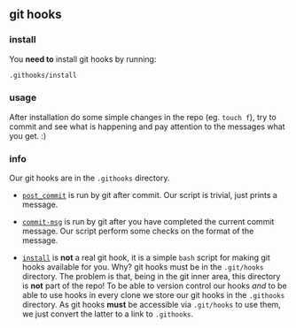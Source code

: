 ## git hooks

### install

You __need to__ install git hooks by running:

```bash
.githooks/install
```

### usage

After installation do some simple changes in the repo (eg. `touch f`), try to commit
and see what is happening and pay attention to the messages what you get. :) 

### info

Our git hooks are in the `.githooks` directory.

* [`post_commit`](https://github.com/sassbalint/sandbox/blob/master/.githooks/post-commit)
is run by git after commit. Our script is trivial, just prints a message.

* [`commit-msg`](https://github.com/sassbalint/sandbox/blob/master/.githooks/commit-msg)
is run by git after you have completed the current commit message.
Our script perform some checks on the format of the message.

* [`install`](https://github.com/sassbalint/sandbox/blob/master/.githooks/install)
is __not__ a real git hook, it is a simple `bash` script for making git hooks available for you. 
Why? git hooks must be in the `.git/hooks` directory.
The problem is that, being in the git inner area, this directory is __not__ part of the repo!
To be able to version control our hooks _and_ to be able to use hooks in every clone
we store our git hooks in the `.githooks` directory. 
As git hooks __must__ be accessible via `.git/hooks` to use them,
we just convert the latter to a link to `.githooks`.

